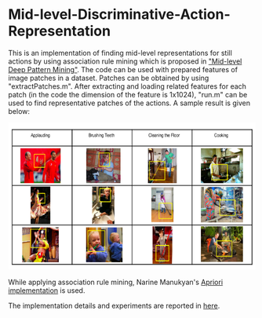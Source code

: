 # Mid-level-Discriminative-Action-Representation

This is an implementation of finding mid-level representations for still actions by using association rule mining which is proposed in ["Mid-level Deep Pattern Mining"](http://ieeexplore.ieee.org/stamp/stamp.jsp?arnumber=7298699). The code can be used with prepared features of image patches in a dataset. Patches can be obtained by using "extractPatches.m". After extracting and loading related features for each patch (in the code the dimension of the feature is 1x1024), "run.m" can be used to find representative patches of the actions. A sample result is given below:

<center><img src="https://raw.githubusercontent.com/ozgyal/Mid-level-Discriminative-Action-Representation/master/result.png" width="600" height="300"/></center>

While applying association rule mining, Narine Manukyan's [Apriori implementation](https://www.mathworks.com/matlabcentral/fileexchange/42541-association-rules) is used.

The implementation details and experiments are reported in [here](https://github.com/ozgyal/Mid-level-Discriminative-Action-Representation/blob/master/Mid-level-Action-Representation-with-Association-Rule-Mining-for-Still-Images.pdf).

